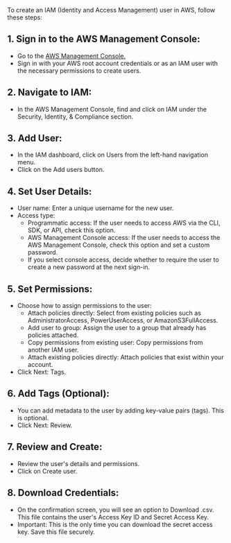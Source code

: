 To create an IAM (Identity and Access Management) user in AWS, follow these steps:

## 1. Sign in to the AWS Management Console:
- Go to the [AWS Management Console.](https://aws.amazon.com/console/)
- Sign in with your AWS root account credentials or as an IAM user with the necessary permissions to create users.
## 2. Navigate to IAM:
- In the AWS Management Console, find and click on IAM under the Security, Identity, & Compliance section.
## 3. Add User:
- In the IAM dashboard, click on Users from the left-hand navigation menu.
- Click on the Add users button.
## 4. Set User Details:
- User name: Enter a unique username for the new user.
- Access type:
  - Programmatic access: If the user needs to access AWS via the CLI, SDK, or API, check this option.
  - AWS Management Console access: If the user needs to access the AWS Management Console, check this option and set a custom password.
  - If you select console access, decide whether to require the user to create a new password at the next sign-in.
## 5. Set Permissions:
- Choose how to assign permissions to the user:
  - Attach policies directly: Select from existing policies such as AdministratorAccess, PowerUserAccess, or AmazonS3FullAccess.
  - Add user to group: Assign the user to a group that already has policies attached.
  - Copy permissions from existing user: Copy permissions from another IAM user.
  - Attach existing policies directly: Attach policies that exist within your account.
- Click Next: Tags.
## 6. Add Tags (Optional):
- You can add metadata to the user by adding key-value pairs (tags). This is optional.
- Click Next: Review.
## 7. Review and Create:
- Review the user's details and permissions.
- Click on Create user.
## 8. Download Credentials:
- On the confirmation screen, you will see an option to Download .csv. This file contains the user's Access Key ID and Secret Access Key.
- Important: This is the only time you can download the secret access key. Save this file securely.
